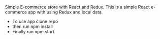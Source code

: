 Simple E-commerce store with React and Redux. 
This is a simple React e-commerce app with using Redux and local data.  

* To use app clone repo
* then run npm install 
* Finally run npm start. 